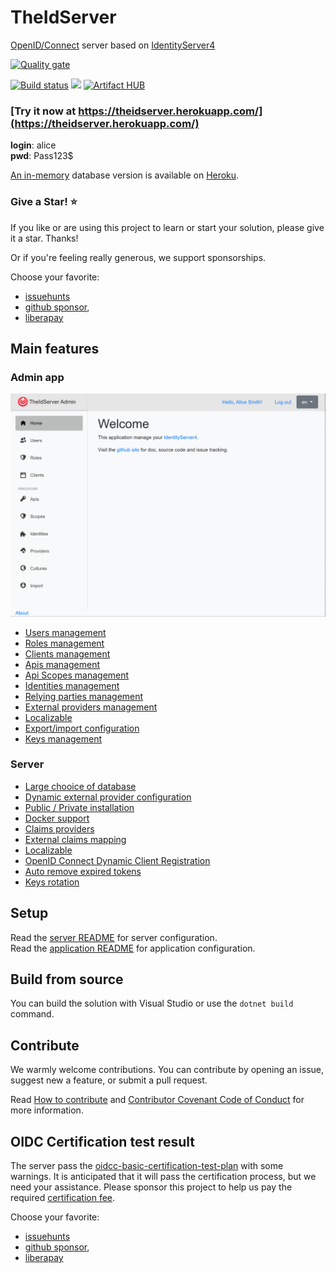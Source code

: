 # TheIdServer

[OpenID/Connect](https://openid.net/connect/) server based on [IdentityServer4](https://identityserver4.readthedocs.io/en/latest/)

[![Quality gate](https://sonarcloud.io/api/project_badges/quality_gate?project=aguacongas_TheIdServer)](https://sonarcloud.io/dashboard?id=aguacongas_TheIdServer)

[![Build status](https://ci.appveyor.com/api/projects/status/hutfs4sy38fy9ca7?svg=true)](https://ci.appveyor.com/project/aguacongas/theidserver)
 [![][Docker Cloud Build Status]][Docker url] [![Artifact HUB](https://img.shields.io/endpoint?url=https://artifacthub.io/badge/repository/aguafrommars)](https://artifacthub.io/packages/search?repo=aguafrommars)

[Docker Cloud Build Status]: https://img.shields.io/docker/cloud/build/aguacongas/theidserver?logo=docker
[Docker url]: https://hub.docker.com/repository/docker/aguacongas/theidserver


### [Try it now at https://theidserver.herokuapp.com/](https://theidserver.herokuapp.com/)

**login**: alice  
**pwd**: Pass123$

[An in-memory](https://theidserver.herokuapp.com/) database version is available on [Heroku](https://www.heroku.com/).

### Give a Star! :star:

If you like or are using this project to learn or start your solution, please give it a star. Thanks!

Or if you're feeling really generous, we support sponsorships.

Choose your favorite:

* [issuehunts](https://issuehunt.io/r/Aguafrommars/TheIdServer/issues/170)
* [github sponsor](https://github.com/sponsors/aguacongas),
* [liberapay](https://liberapay.com/aguacongas)

## Main features

### Admin app
![home](https://raw.githubusercontent.com/Aguafrommars/TheIdServer/master/doc/assets/home.png)

* [Users management](https://github.com/Aguafrommars/TheIdServer/tree/master/doc/USER.md)
* [Roles management](https://github.com/Aguafrommars/TheIdServer/tree/master/doc/ROLE.md)
* [Clients management](https://github.com/Aguafrommars/TheIdServer/tree/master/doc/CLIENT.md)
* [Apis management](https://github.com/Aguafrommars/TheIdServer/tree/master/doc/API.md)
* [Api Scopes management](https://github.com/Aguafrommars/TheIdServer/tree/master/doc/SCOPE.md)
* [Identities management](https://github.com/Aguafrommars/TheIdServer/tree/master/doc/IDENTITY.md)
* [Relying parties management](https://github.com/Aguafrommars/TheIdServer/tree/master/doc/RELYING-PARTY.md)
* [External providers management](https://github.com/Aguafrommars/TheIdServer/tree/master/doc/PROVIDER.md)
* [Localizable](https://github.com/Aguafrommars/TheIdServer/tree/master/doc/LOCALIZATION.md)
* [Export/import configuration](https://github.com/Aguafrommars/TheIdServer/tree/master/doc/EXPORT_IMPORT.md)
* [Keys management](https://github.com/Aguafrommars/TheIdServer/tree/master/doc/KEYS.md)

### Server

* [Large chooice of database](https://github.com/Aguafrommars/TheIdServer/blob/master/src/Aguacongas.TheIdServer/README.md#using-entity-framework-core)
* [Dynamic external provider configuration](https://github.com/Aguafrommars/TheIdServer/tree/master/src/Aguacongas.TheIdServer/README.md#configure-the-provider-hub)
* [Public / Private installation](https://github.com/Aguafrommars/TheIdServer/tree/master/src/Aguacongas.TheIdServer/README.md#using-the-api)
* [Docker support](https://github.com/Aguafrommars/TheIdServer/tree/master/src/Aguacongas.TheIdServer/README.md#from-docker)
* [Claims providers](https://github.com/Aguafrommars/TheIdServer/tree/master/doc/CLAIMS_PROVIDER.md)
* [External claims mapping](https://github.com/Aguafrommars/TheIdServer/tree/master/doc/EXTERNAL_CLAIMS_MAPPING.md)
* [Localizable](https://github.com/Aguafrommars/TheIdServer/tree/master/doc/LOCALIZATION.md)
* [OpenID Connect Dynamic Client Registration](https://openid.net/specs/openid-connect-registration-1_0.html)
* [Auto remove expired tokens](https://github.com/Aguafrommars/TheIdServer/tree/master/src/Aguacongas.TheIdServer/README.md#configure-token-cleaner)
* [Keys rotation](https://github.com/Aguafrommars/TheIdServer/tree/master/doc/KEYS_ROTATION.md)

## Setup

Read the [server README](https://github.com/Aguafrommars/TheIdServer/tree/master/src/Aguacongas.TheIdServer/README.md) for server configuration.  
Read the [application README](https://github.com/Aguafrommars/TheIdServer/tree/master/src/Aguacongas.TheIdServer.BlazorApp/README.md) for application configuration.  

## Build from source

You can build the solution with Visual Studio or use the `dotnet build` command.

## Contribute

We warmly welcome contributions. You can contribute by opening an issue, suggest new a feature, or submit a pull request.

Read [How to contribute](https://github.com/Aguafrommars/TheIdServer/tree/master/CONTRIBUTING.md) and [Contributor Covenant Code of Conduct](https://github.com/Aguafrommars/TheIdServer/tree/master/CODE_OF_CONDUCT.md) for more information.

## OIDC Certification test result

The server pass the [oidcc-basic-certification-test-plan](
https://www.certification.openid.net/plan-detail.html?plan=ZKco5LJhicIlT&public=true) with some warnings. It is anticipated that it will pass the certification process, but we need your assistance. Please sponsor this project to help us pay the required [certification fee](https://openid.net/certification/fees/).

Choose your favorite:

* [issuehunts](https://issuehunt.io/r/Aguafrommars/TheIdServer/issues/170)
* [github sponsor](https://github.com/sponsors/aguacongas),
* [liberapay](https://liberapay.com/aguacongas)
